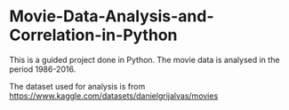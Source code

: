 # Movie-Data-Analysis-and-Correlation-in-Python
This is a guided project done in Python. The movie data is analysed in the period 1986-2016.

The dataset used for analysis is from https://www.kaggle.com/datasets/danielgrijalvas/movies
